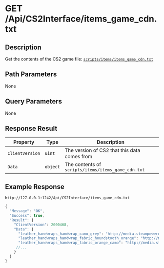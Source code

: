 # GET /Api/CS2Interface/items_game_cdn.txt

## Description

Get the contents of the CS2 game file: [`scripts/items/items_game_cdn.txt`](https://raw.githubusercontent.com/SteamDatabase/GameTracking-CS2/master/game/csgo/pak01_dir/scripts/items/items_game_cdn.txt)

## Path Parameters

None

## Query Parameters

None

## Response Result

Property | Type | Description
--- | --- | ---
`ClientVersion` | `uint` | The version of CS2 that this data comes from
`Data` | `object` | The contents of `scripts/items/items_game_cdn.txt`

## Example Response

```
http://127.0.0.1:1242/Api/CS2Interface/items_game_cdn.txt
```

```javascript
{
  "Message": "OK",
  "Success": true,
  "Result": {
    "ClientVersion": 2000468,
    "Data": {
      "leather_handwraps_handwrap_camo_grey": "http://media.steampowered.com/apps/730/icons/econ/default_generated/leather_handwraps_handwrap_camo_grey_light_large.04557b1a8d68bccdd60b18521346091328756ded.png",
      "leather_handwraps_handwrap_fabric_houndstooth_orange": "http://media.steampowered.com/apps/730/icons/econ/default_generated/leather_handwraps_handwrap_fabric_houndstooth_orange_light_large.08248935a70031a18cb246f3e3ac2bc0d8d66339.png",
      "leather_handwraps_handwrap_fabric_orange_camo": "http://media.steampowered.com/apps/730/icons/econ/default_generated/leather_handwraps_handwrap_fabric_orange_camo_light_large.f8453c60f74a846bd3c05310de4f004cd95a1aa2.png",
     //...
    }
  }
}
```

